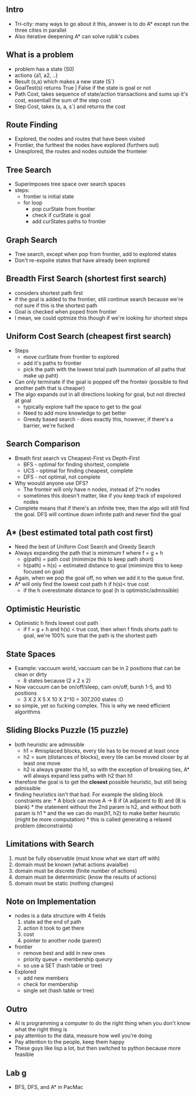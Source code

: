 ## Intro ##    
  * Tri-city: many ways to go about it this, answer is to do A\* except run the three cities in parallel
  * Also iterative deepening A\* can solve rubik's cubes 

## What is a problem
  * problem has a state (S0)
  * actions {a1, a2, ..}
  * Result (s,a) which makes a new state (S`)
  * GoalTest(s) returns True | False if the state is goal or not
  * Path Cost, takes sequence of state/action transactions and sums up it's cost, essentiall the sum of the step cost
  * Step Cost, takes (s, a, s`) and returns the cost  

## Route Finding
  * Explored, the nodes and routes that have been visited
  * Frontier, the furthest the nodes have explored (furthers out)
  * Unexplored, the routes and nodes outside the fronteier 

## Tree Search
  * Superimposes tree space over search spaces 
  * steps:
    * frontier is initial state 
    * for loop 
      * pop curState from frontier
      * check if curState is goal
      * add curStates paths to frontier

## Graph Search
  * Tree search, except when pop from frontier, add to explored states
  * Don't re-expolre states that have already been explored

## Breadth First Search  (shortest first search)
  * considers shortest path first 
  * if the goal is added to the frontier, still continue search because we're not sure if this is the shortest path 
  * Goal is checked when poped from frontier 
  * I mean, we could optmize this though if we're looking for shortest steps 

## Uniform Cost Search (cheapest first search)
  * Steps
    * move curState from frontier to explored
    * add it's paths to frontier 
    * pick the path with the lowest total path (summation of all paths that make up paht)
  * Can only terminate if the goal is popped off the fronteir (possible to find another path that is cheaper)
  * The algo expands out in all directions looking for goal, but not directed at goal 
    * typically explore half the space to get to the goal 
    * Need to add more knowledge to get better
    * Greedy based search - does exactly this, however, if there's a barrier, we're fucked 

## Search Comparison 
  * Breath first search vs Cheapest-First vs Depth-First
    * BFS - optimal for finding shortest, complete
    * UCS - optimal for finding cheapest, complete
    * DFS - not optimal, not complete
  * Why woould anyone use DFS? 
    * The fronteir will only have n nodes, instead of 2^n nodes
    * sometimes this doesn't matter, like if you keep track of expolored nodes
  * Complete means that if there's an infinite tree, then the algo will still find the goal. DFS will continue down infinite path and never find the goal 

## A\* (best estimated total path cost first)
  * Need the best of Uniform Cost Search and Greedy Search
  * Always expanding the path that is mimimum f where f = g + h
    * g(path) = path cost (mimimize this to keep path short)
    * h(path) = h(s) = estimated distance to goal  (mimimize this to keep focused on goal) 
  * Again, when we pop the goal off, no when we add it to the queue first. 
  * A\* will only find the lowest cost path h if h(s)< true cost 
    * if the h overestimate distance to goal (h is optimistic/admissible)

## Optimistic Heuristic 
  * Optimistic h finds lowest cost path
    * if f = g + h and h(s) < true cost, then when f finds shorts path to goal, we're 100% sure that the path is the shortest path 

## State Spaces
  * Example: vaccuum world, vaccuum can be in  2 positions that can be clean or dirty
    * 8 states because (2 x 2 x 2) 
  * Now vaccuum can be on/off/sleep, cam on/off, bursh 1-5, and 10 positions
    * 3 X 2 X 5 X 10 X 2^10 = 307,200 states :O 
  * so simple, yet so fucking complex. This is why we need efficient algorithms 

## Sliding Blocks Puzzle (15 puzzle)
  * both heuristic are admissible
    * h1 = #misplaced blocks, every tile has to be moved at least once 
    * h2 = sum (distances of blocks), every tile can be moved closer by at least one move
    * h2 is always greater tha h1, so with the exception of breaking ties, A\* will always expand less paths with h2 than h1
   * therefore the goal is to get the __closest__ possible heuristic, but still being admissible
   * finding heuristics isn't that bad. For example the sliding block constraints are:
    * A block can move A -> B if (A adjacent to B) and (B is blank)
    * the statement without the 2nd param is h2, and without both param is h1
    * and the we can do max(h1, h2) to make better heuristic (might be more computation)
    * this is called generating a relaxed problem (deconstraints) 

## Limitations with Search 
  1. must be fully observable (must know what we start off with)
  2. domain must be known (what actions avaialbe)
  3. domain must be discrete (finite number of actions)
  4. domain must be deterministic (know the results of actions)
  5. domain must be static (nothing changes)

## Note on Implementation
 * nodes is a data structure with 4 fields
    1. state ad the end of path
    2. action it took to get there
    3. cost 
    4. pointer to another node (parent)
  * frontier 
    * remove best and add in new ones
    * priority queue + membership queury 
    * so use a SET (hash table or tree)
  * Explored 
    * add new members 
    * check for membership
    * single set (hash table or tree)

## Outro
  * AI is programming a computer to do the right thing when you don't know what the right thing is 
  * pay attention to the data, measure how well you're doing
  * Pay attention to the people, keep them happy
  * These guys like lisp a lot, but then switched to python because more feasible 

## Lab g
  * BFS, DFS, and A\* in PacMac  

